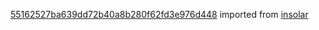 [55162527ba639dd72b40a8b280f62fd3e976d448](https://github.com/insolar/insolar/commit/55162527ba639dd72b40a8b280f62fd3e976d448) imported from [insolar](https://github.com/insolar/insolar)
